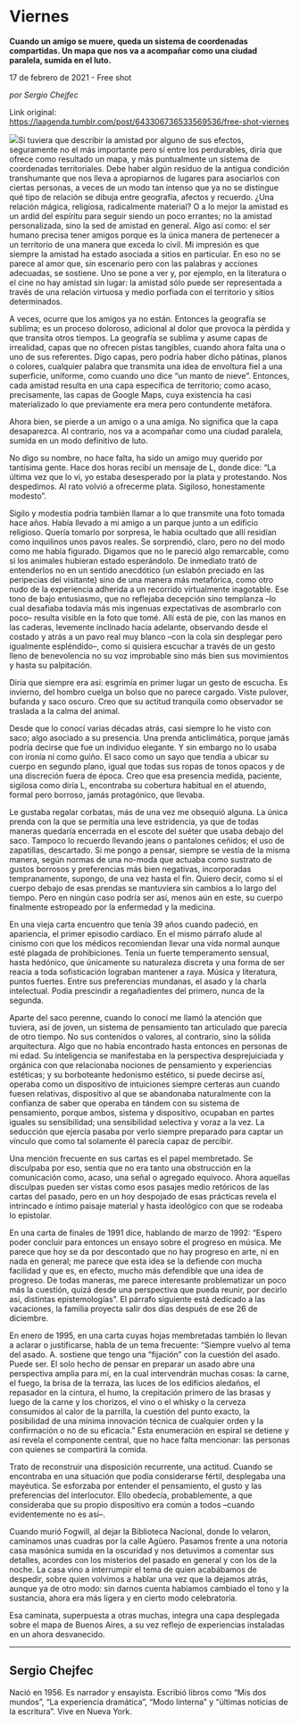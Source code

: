 # Viernes

**Cuando un amigo se muere, queda un sistema de coordenadas compartidas. Un mapa que nos va a acompañar como una ciudad paralela, sumida en el luto.**

17 de febrero de 2021 - Free shot

_por Sergio Chejfec_

Link original: https://laagenda.tumblr.com/post/643306736533569536/free-shot-viernes

![](https://64.media.tumblr.com/ad01b4e1c2a4438e9e2ad8ec3f990580/0d4ca92a500078bc-d6/s400x600/2f9e026cbdd7b0d6e64687e660eaaa8d38d9074e.jpg)Si tuviera
que describir la amistad por alguno de sus efectos, seguramente no el más
importante pero sí entre los perdurables, diría que ofrece como resultado un
mapa, y más puntualmente un sistema de coordenadas territoriales. Debe haber
algún residuo de la antigua condición transhumante que nos lleva a apropiarnos
de lugares para asociarlos con ciertas personas, a veces de un modo tan intenso
que ya no se distingue qué tipo de relación se dibuja entre geografía, afectos
y recuerdo. ¿Una relación mágica, religiosa, radicalmente material? O a lo
mejor la amistad es un ardid del espíritu para seguir siendo un poco errantes;
no la amistad personalizada, sino la sed de amistad en general. Algo así como:
el ser humano precisa tener amigos porque es la única manera de pertenecer a un
territorio de una manera que exceda lo civil. Mi impresión es que siempre la
amistad ha estado asociada a sitios en particular. En eso no se parece al amor
que, sin escenario pero con las palabras y acciones adecuadas, se sostiene. Uno
se pone a ver y, por ejemplo, en la literatura o el cine no hay amistad sin
lugar: la amistad sólo puede ser representada a través de una relación virtuosa
y medio porfiada con el territorio y sitios determinados.

A veces,
ocurre que los amigos ya no están. Entonces la geografía se sublima; es un
proceso doloroso, adicional al dolor que provoca la pérdida y que transita
otros tiempos. La geografía se sublima y asume capas de irrealidad, capas que
no ofrecen pistas tangibles, cuando ahora falta una o uno de sus referentes. Digo
capas, pero podría haber dicho pátinas, planos o colores, cualquier palabra que
transmita una idea de envoltura fiel a una superficie, uniforme, como cuando
uno dice “un manto de nieve”. Entonces, cada amistad resulta en una capa
específica de territorio; como acaso, precisamente, las capas de Google Maps,
cuya existencia ha casi materializado lo que previamente era mera pero
contundente metáfora.

Ahora
bien, se pierde a un amigo o a una amiga. No significa que la capa desaparezca.
Al contrario, nos va a acompañar como una ciudad paralela, sumida en un modo
definitivo de luto.

No digo su
nombre, no hace falta, ha sido un amigo muy querido por tantísima gente. Hace
dos horas recibí un mensaje de L, donde dice: “La
última vez que lo vi, yo estaba desesperado por la plata y protestando.
Nos despedimos. Al rato volvió a ofrecerme plata. Sigiloso, honestamente
modesto”.

Sigilo y modestia podría también llamar a
lo que transmite una foto tomada hace años. Había llevado a mi amigo a un
parque junto a un edificio religioso. Quería tomarlo por sorpresa, le había
ocultado que allí residían como inquilinos unos pavos reales. Se sorprendió,
claro, pero no del modo como me había figurado. Digamos que no le pareció algo remarcable,
como si los animales hubieran estado esperándolo. De inmediato trató de entenderlos
no en un sentido anecdótico (un eslabón preciado en las peripecias del
visitante) sino de una manera más metafórica, como otro nudo de la experiencia
adherida a un recorrido virtualmente inagotable. Ese tono de bajo entusiasmo,
que no reflejaba decepción sino templanza –lo cual desafiaba todavía más mis
ingenuas expectativas de asombrarlo con poco– resulta visible en la foto que
tomé. Allí está de pie, con las manos en las caderas, levemente inclinado hacia
adelante, observando desde el costado y atrás a un pavo real muy blanco –con
la cola sin desplegar pero igualmente espléndido–, como si quisiera escuchar a
través de un gesto lleno de benevolencia no su voz improbable sino más bien sus
movimientos y hasta su palpitación. 

Diría que siempre era así: esgrimía en
primer lugar un gesto de escucha. Es invierno, del hombro cuelga un bolso que
no parece cargado. Viste pulover, bufanda y saco oscuro. Creo que su actitud tranquila
como observador se traslada a la calma del animal.

Desde que lo conocí varias décadas atrás,
casi siempre lo he visto con saco; algo asociado a su presencia. Una prenda
anticlimática, porque jamás podría decirse que fue un individuo elegante. Y sin
embargo no lo usaba con ironía ni como guiño. El saco como un sayo que tendía a
ubicar su cuerpo en segundo plano, igual que todas sus ropas de tonos opacos y
de una discreción fuera de época. Creo que esa presencia medida, paciente,
sigilosa como diría L, encontraba su cobertura habitual en el atuendo, formal
pero borroso, jamás protagónico, que llevaba.

Le gustaba regalar corbatas, más de una
vez me obsequió alguna. La única prenda con la que se permitía una leve estridencia,
ya que de todas maneras quedaría encerrada en el escote del suéter que usaba
debajo del saco. Tampoco lo recuerdo llevando jeans o pantalones ceñidos; el
uso de zapatillas, descartado. Si me pongo a pensar, siempre se vestía de la
misma manera, según normas de una no-moda que actuaba como sustrato de gustos
borrosos y preferencias más bien negativas, incorporadas tempranamente,
supongo, de una vez hasta el fin. Quiero decir, como si el cuerpo debajo de
esas prendas se mantuviera sin cambios a lo largo del tiempo. Pero en ningún
caso podría ser así, menos aún en este, su cuerpo finalmente estropeado por la
enfermedad y la medicina.

En una vieja carta encuentro que tenía 39
años cuando padeció, en apariencia, el primer episodio cardíaco. En el mismo
párrafo alude al cinismo con que los médicos recomiendan llevar una vida normal
aunque esté plagada de prohibiciones. Tenía un fuerte temperamento sensual,
hasta hedónico, que únicamente su naturaleza discreta y una forma de ser reacia
a toda sofisticación lograban mantener a raya. Música y literatura, puntos
fuertes. Entre sus preferencias mundanas, el asado y la charla intelectual.
Podía prescindir a regañadientes del primero, nunca de la segunda.

Aparte del saco perenne, cuando lo conocí
me llamó la atención que tuviera, así de joven, un sistema de pensamiento tan
articulado que parecía de otro tiempo. No sus contenidos o valores, al
contrario, sino la sólida arquitectura. Algo
que no había encontrado hasta entonces en personas de mi edad. Su inteligencia se
manifestaba en la perspectiva desprejuiciada y orgánica con que relacionaba nociones
de pensamiento y experiencias estéticas; y su borboteante hedonismo estético,
si puede decirse así, operaba como un dispositivo de intuiciones siempre certeras
aun cuando fuesen relativas, dispositivo al que se abandonaba naturalmente con
la confianza de saber que operaba en tándem con su sistema de pensamiento,
porque ambos, sistema y dispositivo, ocupaban en partes iguales su sensibilidad;
una sensibilidad selectiva y voraz a la vez. La seducción que ejercía pasaba
por verlo siempre preparado para captar un vínculo que como tal solamente él parecía
capaz de percibir.

Una mención frecuente en sus cartas es el
papel membretado. Se disculpaba por eso, sentía que no era tanto una
obstrucción en la comunicación como, acaso, una señal o agregado equívoco. Ahora aquellas
disculpas pueden ser vistas como esos pasajes medio retóricos de las cartas del
pasado, pero en un hoy despojado de esas prácticas revela el intrincado e
íntimo paisaje material y hasta ideológico con que se rodeaba lo epistolar.

En una carta de finales de 1991 dice,
hablando de marzo de 1992: “Espero poder concluir para entonces un ensayo sobre
el progreso en música. Me parece que hoy se da por descontado que no hay
progreso en arte, ni en nada en general; me parece que esta idea se la defiende
con mucha facilidad y que es, en efecto, mucho más defendible que una idea de
progreso. De todas maneras, me parece interesante problematizar un poco más la
cuestión, quizá desde una perspectiva que pueda reunir, por decirlo así,
distintas epistemologías”. El párrafo siguiente está dedicado a las vacaciones,
la familia proyecta salir dos días después de ese 26 de diciembre.

En enero de 1995, en una carta cuyas
hojas membretadas también lo llevan a aclarar o justificarse, habla de un tema
frecuente: “Siempre vuelvo al tema del asado. A. sostiene que tengo una
“fijación” con la cuestión del asado. Puede ser. El solo hecho de pensar en
preparar un asado abre una perspectiva amplia para mí, en la cual intervendrán
muchas cosas: la carne, el fuego, la brisa de la terraza, las luces de los
edificios aledaños, el repasador en la cintura, el humo, la crepitación primero
de las brasas y luego de la carne y los chorizos, el vino o el whisky o la
cerveza consumidos al calor de la parrilla, la cuestión del punto exacto, la
posibilidad de una mínima innovación técnica de cualquier orden y la
confirmación o no de su eficacia.” Esta enumeración en espiral se detiene y así
revela el componente central, que no hace falta mencionar: las personas con
quienes se compartirá la comida.

Trato de reconstruir una disposición recurrente,
una actitud. Cuando se encontraba en una situación que podía considerarse fértil,
desplegaba una mayéutica. Se esforzaba por entender el pensamiento, el gusto y
las preferencias del interlocutor. Ello obedecía, probablemente, a que
consideraba que su propio dispositivo era común a todos –cuando evidentemente
no es así–.

Cuando murió Fogwill, al dejar la
Biblioteca Nacional, donde lo velaron, caminamos unas cuadras por la calle
Agüero. Pasamos frente a una notoria casa masónica sumida en la oscuridad y nos
detuvimos a comentar sus detalles, acordes con los misterios del pasado en
general y con los de la noche. La casa vino a interrumpir el tema de quien
acabábamos de despedir, sobre quien volvimos a hablar una vez que la dejamos
atrás, aunque ya de otro modo: sin darnos cuenta habíamos cambiado el tono y la
sustancia, ahora era más ligera y en cierto modo celebratoria. 

Esa caminata, superpuesta a otras muchas,
integra una capa desplegada sobre el mapa de Buenos Aires, a su vez reflejo de
experiencias instaladas en un ahora desvanecido.



---

 Sergio Chejfec
---------------

 Nació en 1956. Es narrador y ensayista. Escribió libros como “Mis dos mundos”, “La experiencia dramática”, “Modo linterna” y “ültimas noticias de la escritura”. Vive en Nueva York.

